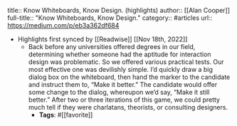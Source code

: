 title:: Know Whiteboards, Know Design. (highlights)
author:: [[Alan Cooper]]
full-title:: "Know Whiteboards, Know Design."
category:: #articles
url:: https://medium.com/p/eb3a362df684

- Highlights first synced by [[Readwise]] [[Nov 18th, 2022]]
	- Back before any universities offered degrees in our field, determining whether someone had the aptitude for interaction design was problematic. So we offered various practical tests. Our most effective one was devilishly simple. I’d quickly draw a big dialog box on the whiteboard, then hand the marker to the candidate and instruct them to, “Make it better.” The candidate would offer some change to the dialog, whereupon we’d say, “Make it still better.” After two or three iterations of this game, we could pretty much tell if they were charlatans, theorists, or consulting designers.
		- **Tags**: #[[favorite]]